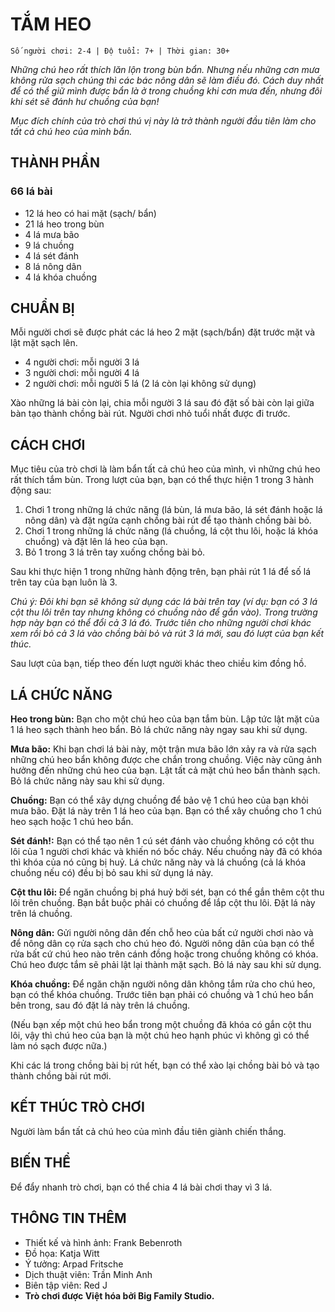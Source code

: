 # TẮM HEO

`Số người chơi: 2-4 | Độ tuổi: 7+ | Thời gian: 30+`

_Những chú heo rất thích lăn lộn trong bùn bẩn. Nhưng nếu những cơn mưa không rửa sạch chúng thì các bác nông dân sẽ làm điều đó. Cách duy nhất để có thể giữ mình được bẩn là ở trong chuồng khi cơn mưa đến, nhưng đôi khi sét sẽ đánh hư chuồng của bạn!_

_Mục đích chính của trò chơi thú vị này là trở thành người đầu tiên làm cho tất cả chú heo của mình bẩn._

## THÀNH PHẦN

### 66 lá bài

- 12 lá heo có hai mặt (sạch/ bẩn)
- 21 lá heo trong bùn
- 4 lá mưa bão
- 9 lá chuồng
- 4 lá sét đánh
- 8 lá nông dân
- 4 lá khóa chuồng

## CHUẨN BỊ

Mỗi người chơi sẽ được phát các lá heo 2 mặt (sạch/bẩn) đặt trước mặt và lật mặt sạch lên.

- 4 người chơi: mỗi người 3 lá
- 3 người chơi: mỗi người 4 lá
- 2 người chơi: mỗi người 5 lá (2 lá còn lại không sử dụng)

Xào những lá bài còn lại, chia mỗi người 3 lá sau đó đặt số bài còn lại giữa bàn tạo thành chồng bài rút. Người chơi nhỏ tuổi nhất được đi trước.

## CÁCH CHƠI

Mục tiêu của trò chơi là làm bẩn tất cả chú heo của mình, vì những chú heo rất thích tắm bùn. Trong lượt của bạn, bạn có thể thực hiện 1 trong 3 hành động sau:

1. Chơi 1 trong những lá chức năng (lá bùn, lá mưa bão, lá sét đánh hoặc lá nông dân) và đặt ngửa cạnh chồng bài rút để tạo thành chồng bài bỏ.
1. Chơi 1 trong những lá chức năng (lá chuồng, lá cột thu lôi, hoặc lá khóa chuồng) và đặt lên lá heo của bạn.
1. Bỏ 1 trong 3 lá trên tay xuống chồng bài bỏ.

Sau khi thực hiện 1 trong những hành động trên, bạn phải rút 1 lá để số lá trên tay của bạn luôn là 3.

_Chú ý: Đôi khi bạn sẽ không sử dụng các lá bài trên tay (ví dụ: bạn có 3 lá cột thu lôi trên tay nhưng không có chuồng nào để gắn vào). Trong trường hợp này bạn có thể đổi cả 3 lá đó. Trước tiên cho những người chơi khác xem rồi bỏ cả 3 lá vào chồng bài bỏ và rút 3 lá mới, sau đó lượt của bạn kết thúc._

Sau lượt của bạn, tiếp theo đến lượt người khác theo chiều kim đồng hồ.

## LÁ CHỨC NĂNG

**Heo trong bùn:** Bạn cho một chú heo của bạn tắm bùn. Lập tức lật mặt của 1 lá heo sạch thành heo bẩn. Bỏ lá chức năng này ngay sau khi sử dụng.

**Mưa bão:** Khi bạn chơi lá bài này, một trận mưa bão lớn xảy ra và rửa sạch những chú heo bẩn không được che chắn trong chuồng. Việc này cũng ảnh hưởng đến những chú heo của bạn. Lật tất cả mặt chú heo bẩn thành sạch. Bỏ lá chức năng này sau khi sử dụng.

**Chuồng:** Bạn có thể xây dựng chuồng để bảo vệ 1 chú heo của bạn khỏi mưa bão. Đặt lá này trên 1 lá heo của bạn. Bạn có thể xây chuồng cho 1 chú heo sạch hoặc 1 chú heo bẩn.

**Sét đánh!:** Bạn có thể tạo nên 1 cú sét đánh vào chuồng không có cột thu lôi của 1 người chơi khác và khiến nó bốc cháy. Nếu chuồng này đã có khóa thì khóa của nó cũng bị huỷ. Lá chức năng này và lá chuồng (cả lá khóa chuồng nếu có) đều bị bỏ sau khi sử dụng lá này.

**Cột thu lôi:** Để ngăn chuồng bị phá huỷ bởi sét, bạn có thể gắn thêm cột thu lôi trên chuồng. Bạn bắt buộc phải có chuồng để lắp cột thu lôi. Đặt lá này trên lá chuồng.

**Nông dân:** Gửi người nông dân đến chỗ heo của bất cứ người chơi nào và để nông dân cọ rửa sạch cho chú heo đó. Người nông dân của bạn có thể rửa bất cứ chú heo nào trên cánh đồng hoặc trong chuồng không có khóa. Chú heo được tắm sẽ phải lật lại thành mặt sạch. Bỏ lá này sau khi sử dụng.

**Khóa chuồng:** Để ngăn chặn người nông dân không tắm rửa cho chú heo, bạn có thể khóa chuồng. Trước tiên bạn phải có chuồng và 1 chú heo bẩn bên trong, sau đó đặt lá này trên lá chuồng.

(Nếu bạn xếp một chú heo bẩn trong một chuồng đã khóa có gắn cột thu lôi, vậy thì chú heo của bạn là một chú heo hạnh phúc vì không gì có thể làm nó sạch được nữa.)

Khi các lá trong chồng bài bị rút hết, bạn có thể xào lại chồng bài bỏ và tạo thành chồng bài rút mới.

## KẾT THÚC TRÒ CHƠI

Người làm bẩn tất cả chú heo của mình đầu tiên giành chiến thắng.

## BIẾN THỂ

Để đẩy nhanh trò chơi, bạn có thể chia 4 lá bài chơi thay vì 3 lá.

## THÔNG TIN THÊM

- Thiết kế và hình ảnh: Frank Bebenroth
- Đồ họa: Katja Witt
- Ý tưởng: Arpad Fritsche
- Dịch thuật viên: Trần Minh Anh
- Biên tập viên: Red J
- **Trò chơi được Việt hóa bởi Big Family Studio.**
